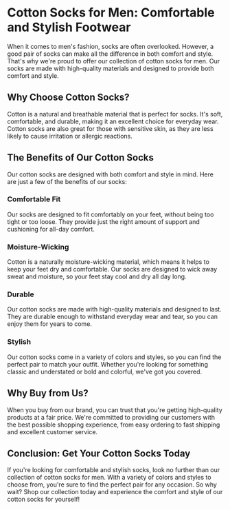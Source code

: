 # Cotton Socks for Men: Comfortable and Stylish Footwear

When it comes to men's fashion, socks are often overlooked. However, a good pair of socks can make all the difference in both comfort and style. That's why we're proud to offer our collection of cotton socks for men. Our socks are made with high-quality materials and designed to provide both comfort and style.

## Why Choose Cotton Socks?

Cotton is a natural and breathable material that is perfect for socks. It's soft, comfortable, and durable, making it an excellent choice for everyday wear. Cotton socks are also great for those with sensitive skin, as they are less likely to cause irritation or allergic reactions.

## The Benefits of Our Cotton Socks

Our cotton socks are designed with both comfort and style in mind. Here are just a few of the benefits of our socks:

### Comfortable Fit

Our socks are designed to fit comfortably on your feet, without being too tight or too loose. They provide just the right amount of support and cushioning for all-day comfort.

### Moisture-Wicking

Cotton is a naturally moisture-wicking material, which means it helps to keep your feet dry and comfortable. Our socks are designed to wick away sweat and moisture, so your feet stay cool and dry all day long.

### Durable

Our cotton socks are made with high-quality materials and designed to last. They are durable enough to withstand everyday wear and tear, so you can enjoy them for years to come.

### Stylish

Our cotton socks come in a variety of colors and styles, so you can find the perfect pair to match your outfit. Whether you're looking for something classic and understated or bold and colorful, we've got you covered.

## Why Buy from Us?

When you buy from our brand, you can trust that you're getting high-quality products at a fair price. We're committed to providing our customers with the best possible shopping experience, from easy ordering to fast shipping and excellent customer service.

## Conclusion: Get Your Cotton Socks Today

If you're looking for comfortable and stylish socks, look no further than our collection of cotton socks for men. With a variety of colors and styles to choose from, you're sure to find the perfect pair for any occasion. So why wait? Shop our collection today and experience the comfort and style of our cotton socks for yourself!